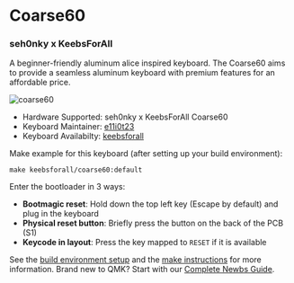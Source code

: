 # Coarse60
### seh0nky x KeebsForAll 

A beginner-friendly aluminum alice inspired keyboard. The Coarse60 aims to provide a seamless aluminum keyboard with premium features for an affordable price.

![coarse60](https://i.imgur.com/L6dw2xKh.jpg)

* Hardware Supported: seh0nky x KeebsForAll Coarse60
* Keyboard Maintainer: [e11i0t23](https://github.com/e11i0t23)
* Keyboard Availabilty: [keebsforall](https://keebsforall.com) 

Make example for this keyboard (after setting up your build environment):

    make keebsforall/coarse60:default
    
Enter the bootloader in 3 ways:

* **Bootmagic reset**: Hold down the top left key (Escape by default) and plug in the keyboard
* **Physical reset button**: Briefly press the button on the back of the PCB (S1)
* **Keycode in layout**: Press the key mapped to `RESET` if it is available

See the [build environment setup](https://docs.qmk.fm/#/getting_started_build_tools) and the [make instructions](https://docs.qmk.fm/#/getting_started_make_guide) for more information. Brand new to QMK? Start with our [Complete Newbs Guide](https://docs.qmk.fm/#/newbs).
